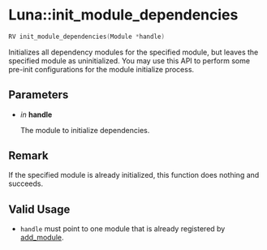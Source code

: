 # Luna::init_module_dependencies

```c++
RV init_module_dependencies(Module *handle)
```

Initializes all dependency modules for the specified module, but leaves the specified module as uninitialized. You may use this API to perform some pre-init configurations for the module initialize process. 



## Parameters
* *in* **handle**

    The module to initialize dependencies. 

## Remark
If the specified module is already initialized, this function does nothing and succeeds. 

## Valid Usage
* `handle` must point to one module that is already registered by [add_module](group___runtime_module_1ga3e78ad26f4e2d0672d7c2742c5ce38ac.md). 

